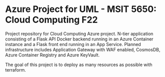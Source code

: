 # Azure Project for UML - MSIT 5650: Cloud Computing F22

Project repository for Cloud Computing Azure project. N-tier application
consisting of a Flask API Docker backend running in an Azure
Container instance and a Flask front end running in an App Service. Planned
infrastructure includes Application Gateway with WAF enabled, CosmosDB, Azure
Container Registry and Azure KeyVault.

The goal of this project is to deploy as many resources as possible with terraform.
